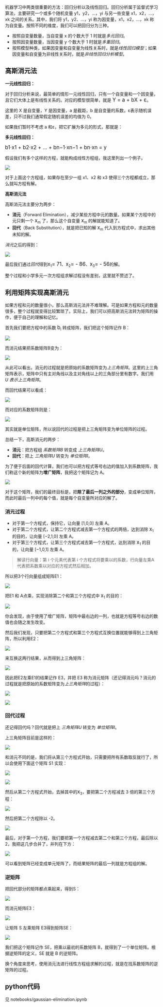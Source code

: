 机器学习中两类很重要的方法：回归分析以及线性回归。回归分析属于监督式学习算法，主要研究一个或多个随机变量 y1，y2，…，yi 与另一些变量 x1，x2，…，xk 之间的关系。其中，我们将 y1，y2、…，yi 称为因变量，x1，x2，…，xk 称为自变量。按照不同的维度，我们可以把回归分为三种。

* 按照自变量数量，当自变量 x 的个数大于 1 时就是*多元回归*。
* 按照因变量数量，当因变量 y 个数大于 1 时就是*多重回归*。
* 按照模型种类，如果因变量和自变量为线性关系时，就是*线性回归模型*；如果因变量和自变量为非线性关系时，就是*非线性回归分析模型*。

## 高斯消元法

**一元线性回归：**

对于回归分析来说，最简单的情形一元线性回归，只有一个自变量和一个因变量，且它们大体上是有线性关系的。对应的模型很简单，就是 <big>Y = a + bX + ε</big>。

这里的 X 是自变量，Y 是因变量，a 是截距，b 是自变量的系数，ε表示随机误差，只不过我们通常假定随机误差的均值为 0。

如果我们暂时不考虑 a 和ε，把它扩展为多元的形式，那就是：

**多元线性回归：**

<big>b1⋅x1 + b2⋅x2 + ... + bn−1⋅xn−1 + bn⋅xn = y</big>

假设我们有多个这样的方程，就能构成线性方程组，我这里列出一个例子。

![](gaussian-elimination/formular-1.jpg)

对于上面这个方程组，如果存在至少一组 x1、x2 和 x3 使得三个方程都成立，那么就叫方程有解。

**高斯消元法**

高斯消元法主要分为两步：

* **消元**（Forward Elimination），减少某些方程中元的数量。如果某个方程中的元只剩一个 <big>x</big><sub>m</sub> 了，那么这个自变量 <big>x</big><sub>m</sub> 的解就能知道了。
* **回代**（Back Substitution），就是把已知的解  <big>x</big><sub>m</sub> 代入到方程式中，求出其他未知的解。

*消元*之后的得到：

![](gaussian-elimination/formular-2.jpg)

最后我们通过*回代*得到<big>x</big><sub>1</sub><big>= 71</big>、<big>x</big><sub>2</sub><big>= - 86</big>、<big>x</big><sub>3</sub><big>= - 56</big>的解。

整个过程和小学多元一次方程组求解过程没有差别，这里就不赘述了。

## 利用矩阵实现高斯消元

如果方程和元的数量很小，那么高斯消元法并不难理解。可是如果方程和元的数量很多，整个过程就变得比较繁琐了。实际上，我们可以把高斯消元法转为矩阵的操作，便于自己的理解和记忆。

首先我们要把方程中的系数 <big>b</big><sub>i</sub> 转成矩阵，我们把这个矩阵记作 B：

![](gaussian-elimination/matrix-b.webp)

而消元结果把系数矩阵B变为：

![](gaussian-elimination/matrix-u.webp)

从此可以看出，消元的过程就是把原始的系数矩阵变为*上三角矩阵*。这里的上三角矩阵表示，矩阵中只有主对角线以及主对角线以上的三角部分里有数字。我们用 *U 表示上三角矩阵*。

而回代结果可以看成：

![](gaussian-elimination/formular-3.jpg)

而对应的系数矩阵则是：

![](gaussian-elimination/matrix-i.webp)

其实就是单位矩阵，所以说回代的过程是把上三角矩阵变为单位矩阵的过程。

总结一下，高斯消元的两步：

* **消元**：把方程组 *系数矩阵B* 转变成 *上三角矩阵U*。
* **回代**：把上 *三角矩阵U* 转变为 *单位矩阵I*。



为了便于后面的回代计算，我们也可以把方程式等号右边的值加入到系数矩阵，我们称这个新的矩阵为**增广矩阵**，我把这个矩阵记为 A。

![](gaussian-elimination/matrix-a.webp)

对于这个矩阵，我们的最终目标是，把**除了最后一列之外的部分**，变成单位矩阵，而此时最后一列中的每个值，就是每个自变量所对应的解了。

### 消元过程

* 对于第一个方程式，保持它，让向量 [1,0,0] 左乘 A。
* 对于第二个方程式，让第二个方程式减去第一个方程式的两倍，达到消除 <big>x</big><sub>1</sub> 的目的，让向量 [−2,1,0] 左乘 A。
* 对于第三个方程式，让第三个方程式减去第一个方程式，达到消除 <big>x</big><sub>1</sub> 的目的，让向量 [−1,0,1] 左乘 A。

> 解读行向量：第 i 个元素代表第 i 个方程式将要乘以的系数，行向量左乘A代表把系数乘以对应的方程式然后相加。

所以把3个行向量组成矩阵E1：

![](gaussian-elimination/matrix-e1.webp)

把E1 和 A点乘，实现消除第二个和第三个方程式中 <big>x</big><sub>1</sub> 的目的：

![](gaussian-elimination/matrix-e1a.webp)

你会发现，由于使用了增广矩阵，矩阵中最右边的一列，也就是方程等号右边的数值也会随之发生改变。

然后我们发现，只要把第二个方程式和第三个方程式互换位置就能够得到上三角矩阵，所以利用E2：

![](gaussian-elimination/matrix-e2.webp)

来互换这两行结果，从而得到上三角矩阵：

![](gaussian-elimination/matrix-e2f.webp)

因此把E2左乘E1的结果记作 E3，并把 E3 称为消元矩阵（还记得消元吗？消元的过程就是把原始的系数矩阵变为*上三角矩阵*的过程）：

![](gaussian-elimination/matrix-e3f.webp)

![](gaussian-elimination/matrix-e3.webp)

### 回代过程

还记得回代吗？回代就是把上 *三角矩阵U* 转变为 *单位矩阵I*。

上三角矩阵目前是这样的：

![](gaussian-elimination/matrix-u.webp)

和消元不同的是，我们将从第三个方程式开始，只需要把所有系数取反就行了，所以会使用下面这个矩阵 S1 实现：

![](gaussian-elimination/matrix-s1.webp)

![](gaussian-elimination/matrix-s1f.webp)

然后从第二个方程式开始，去掉其中的<big>x</big><sub>3</sub>，要把第二个方程减去 3 倍的第三个方程：

![](gaussian-elimination/matrix-s2f1.webp)

然后把第二个方程除以 -2。

![](gaussian-elimination/matrix-s2f2.webp)

最后，对于第一个方程，我们要把第一个方程减去第二个和第三个方程，最后除以 2，我把这几步合并了，并列在下方：

![](gaussian-elimination/matrix-s3f.webp)

可以看到矩阵已经变成单元矩阵了，而结果矩阵的最后一列就是方程组的解。

### 逆矩阵

把回代部分的矩阵都点乘起来，得到S：

![](gaussian-elimination/matrix-s.webp)

而消元矩阵E3：

![](gaussian-elimination/matrix-e3.webp)

让矩阵 S 左乘矩阵 E3得到矩阵SE：

![](gaussian-elimination/matrix-se.webp)

我们把这个矩阵记作 SE，把乘以最初的系数矩阵 B，就得到了一个单位矩阵。根据逆矩阵的定义，SE 就是 B 的逆矩阵。

换个角度来思考，使用消元法进行线性方程组求解的过程，就是在找系数矩阵的逆矩阵的过程。

## python代码

见 notebooks/gaussian-elimination.ipynb

